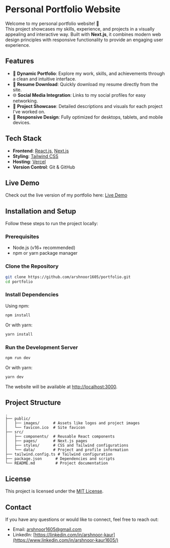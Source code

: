 # Personal Portfolio Website

Welcome to my personal portfolio website! 🎉  
This project showcases my skills, experience, and projects in a visually appealing and interactive way. Built with **Next.js**, it combines modern web design principles with responsive functionality to provide an engaging user experience.  

## Features

- 🌟 **Dynamic Portfolio**: Explore my work, skills, and achievements through a clean and intuitive interface.
- 📄 **Resume Download**: Quickly download my resume directly from the site.
- 🌐 **Social Media Integration**: Links to my social profiles for easy networking.
- 💼 **Project Showcase**: Detailed descriptions and visuals for each project I've worked on.
- 🎨 **Responsive Design**: Fully optimized for desktops, tablets, and mobile devices.

## Tech Stack

- **Frontend**: [React.js](https://reactjs.org/), [Next.js](https://nextjs.org/)
- **Styling**: [Tailwind CSS](https://tailwindcss.com/)
- **Hosting**: [Vercel](https://vercel.com/)  
- **Version Control**: Git & GitHub  

## Live Demo

Check out the live version of my portfolio here: [Live Demo](https://github-portfolio-gray.vercel.app)  

## Installation and Setup

Follow these steps to run the project locally:

### Prerequisites

- Node.js (v16+ recommended)
- npm or yarn package manager

### Clone the Repository

```bash
git clone https://github.com/arshnoor1605/portfolio.git
cd portfolio
```

### Install Dependencies

Using npm:

```bash
npm install
```

Or with yarn:

```bash
yarn install
```

### Run the Development Server

```bash
npm run dev
```

Or with yarn:

```bash
yarn dev
```

The website will be available at [http://localhost:3000](http://localhost:3000).

## Project Structure

```plaintext
.
├── public/
│   ├── images/      # Assets like logos and project images
│   └── favicon.ico  # Site favicon
├── src/
│   ├── components/  # Reusable React components
│   ├── pages/       # Next.js pages
│   ├── styles/      # CSS and Tailwind configurations
│   └── data/        # Project and profile information
├── tailwind.config.ts # Tailwind configuration
├── package.json      # Dependencies and scripts
└── README.md         # Project documentation
```

## License

This project is licensed under the [MIT License](LICENSE).

## Contact

If you have any questions or would like to connect, feel free to reach out:  

- Email: [arshnoor1605@gmail.com](mailto:arshnoor1605@gmail.com)  
- LinkedIn: [https://linkedin.com/in/arshnoor-kaur](https://www.linkedin.com/in/arshnoor-kaur1605/)
